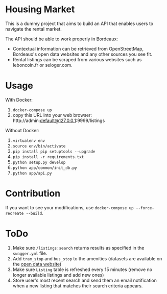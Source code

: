 

# Housing Market
This is a dummy project that aims to build an API that enables users to navigate the rental market.

The API should be able to work properly in Bordeaux:
* Contextual information can be retrieved from OpenStreetMap, Bordeaux's open data websites and any other sources you see fit.
* Rental listings can be scraped from various websites such as leboncoin.fr or seloger.com.
# Usage
With Docker:
1. `docker-compose up`
2. copy this URL into your web browser: http://admin:default@127.0.0.1:9999/listings

Without Docker:

1. `virtualenv env`
2. `source env/bin/activate`
3. `pip install pip setuptools --upgrade`
4. `pip install -r requirements.txt`
5. `python setup.py develop`
6. `python app/common/init_db.py`
7. `python app/api.py`

# Contribution
If you want to see your modifications, use `docker-compose up --force-recreate --build`.

# ToDo
1. Make sure `/listings:search` returns results as specified in the `swagger.yml` file.
2. Add `tram_stop` and `bus_stop` to the amenities (datasets are available on the [open data website](https://data.bordeaux-metropole.fr/themes))
3. Make sure `Listing` table is refreshed every 15 minutes (remove no longer available listings and add new ones)
4. Store user's most recent search and send them an email notification when a new listing that matches their search criteria appears.
